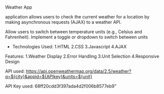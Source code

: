 Weather App

application allows users to check the current weather for a location by
making asynchronous requests (AJAX) to a weather API.

Allow users to switch between temperature units (e.g., Celsius and
Fahrenheit). Implement a toggle or dropdown to switch between units

- Technologies Used:
1.HTML
2.CSS
3.Javascript
4.AJAX

Features:
1.Weather Display
2.Error Handling
3.Unit Selection
4.Responsive Design

API used:
https://api.openweathermap.org/data/2.5/weather?q=${city}&appid=${APIkey}&units=${unit}

API Key used:
68ff20cdd3f397ada4d2f006b8577eb9"
